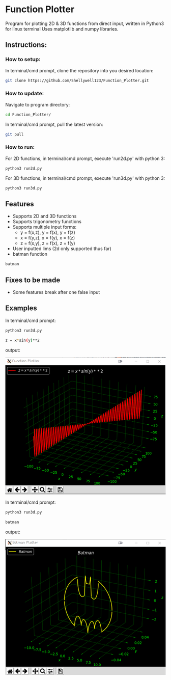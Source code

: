 # Function Plotter
Program for plotting 2D & 3D functions from direct input, written in Python3 for linux terminal
Uses matplotlib and numpy libraries.

## Instructions:

### How to setup:
In terminal/cmd prompt, clone the repository into you desired location:
```bash
git clone https://github.com/Shellywell123/Function_Plotter.git
```

### How to update:
Navigate to program directory:
```bash
cd Function_Plotter/
```
In terminal/cmd prompt, pull the latest version:
```bash
git pull
```

### How to run:
For 2D functions, in terminal/cmd prompt, execute 'run2d.py' with python 3:
```bash
python3 run2d.py
```
For 3D functions, in terminal/cmd prompt, execute 'run3d.py' with python 3:
```bash
python3 run3d.py
```

## Features
 - Supports 2D and 3D functions
 - Supports trigonometry functions
 - Supports multiple input forms:
    - y = f(x,z), y = f(x), y = f(z)
    - x = f(y,z), x = f(y), x = f(z)
    - z = f(x,y), z = f(x), z = f(y)
 - User inputted lims (2d only supported thus far)
 - batman function 
 ```bash
batman
```

## Fixes to be made
- Some features break after one false input

## Examples
In terminal/cmd prompt:
```bash
python3 run3d.py
```
```bash
z = x*sin(y)**2
```
output:

![screenshot](Images/screenshot.png)

In terminal/cmd prompt:
```bash
python3 run3d.py
```
```bash
batman
```
output:

![screenshot](Images/batman.png)